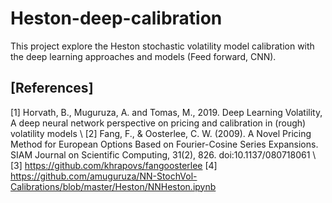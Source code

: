 # Heston-deep-calibration

This project explore the Heston stochastic volatility model calibration with the deep learning approaches and models (Feed forward, CNN). 

## [References]
[1] Horvath, B., Muguruza, A. and Tomas, M., 2019. Deep Learning Volatility, A deep neural network perspective on pricing and calibration in (rough) volatility models \\
[2] Fang, F., & Oosterlee, C. W. (2009). A Novel Pricing Method for European Options Based on Fourier-Cosine Series Expansions. SIAM Journal on Scientific Computing, 31(2), 826. doi:10.1137/080718061 \\
[3] https://github.com/khrapovs/fangoosterlee
[4] https://github.com/amuguruza/NN-StochVol-Calibrations/blob/master/Heston/NNHeston.ipynb
